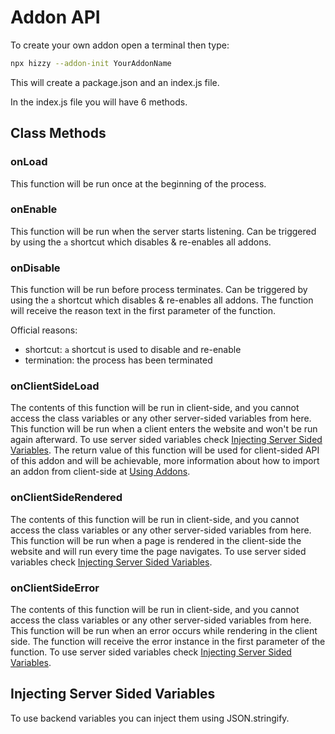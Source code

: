 # Addon API

To create your own addon open a terminal then type:

```bash
npx hizzy --addon-init YourAddonName
```

This will create a package.json and an index.js file.

In the index.js file you will have 6 methods.

## Class Methods

### onLoad

This function will be run once at the beginning of the process.

### onEnable

This function will be run when the server starts listening. Can be triggered by using the `a` shortcut which disables &
re-enables all addons.

### onDisable

This function will be run before process terminates. Can be triggered by using the `a` shortcut which disables &
re-enables all addons. The function will receive the reason text in the first parameter of the function.

Official reasons:

- shortcut: `a` shortcut is used to disable and re-enable
- termination: the process has been terminated

### onClientSideLoad

The contents of this function will be run in client-side, and you cannot access the class variables or any other
server-sided variables from here. This function will be run when a client enters the website and won't be run again
afterward. To use server sided variables check [Injecting Server Sided Variables](#injecting-server-sided-variables).
The return value of this function will be used for client-sided API of this addon and will be achievable, more
information about how to import an addon from client-side at [Using Addons](./using-addons#using-an-addon).

### onClientSideRendered

The contents of this function will be run in client-side, and you cannot access the class variables or any other
server-sided variables from here. This function will be run when a page is rendered in the client-side the website and
will run every time the page navigates. To use server sided variables
check [Injecting Server Sided Variables](#injecting-server-sided-variables).

### onClientSideError

The contents of this function will be run in client-side, and you cannot access the class variables or any other
server-sided variables from here. This function will be run when an error occurs while rendering in the client side. The
function will receive the error instance in the first parameter of the function. To use server sided variables
check [Injecting Server Sided Variables](#injecting-server-sided-variables).

## Injecting Server Sided Variables

To use backend variables you can inject them using JSON.stringify.